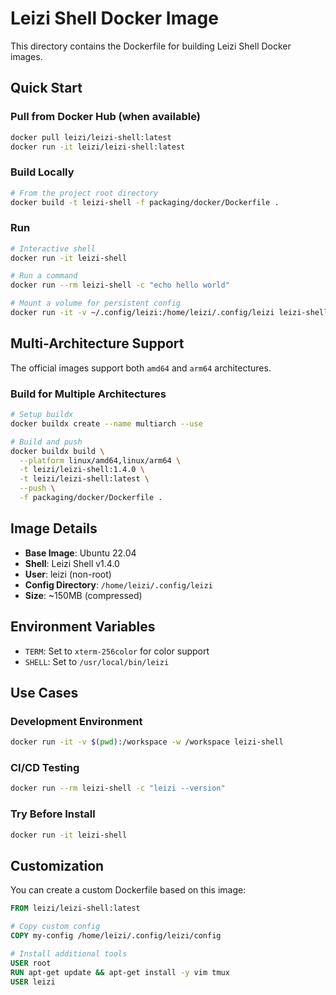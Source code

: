 # Leizi Shell Docker Image

This directory contains the Dockerfile for building Leizi Shell Docker images.

## Quick Start

### Pull from Docker Hub (when available)
```bash
docker pull leizi/leizi-shell:latest
docker run -it leizi/leizi-shell:latest
```

### Build Locally
```bash
# From the project root directory
docker build -t leizi-shell -f packaging/docker/Dockerfile .
```

### Run
```bash
# Interactive shell
docker run -it leizi-shell

# Run a command
docker run --rm leizi-shell -c "echo hello world"

# Mount a volume for persistent config
docker run -it -v ~/.config/leizi:/home/leizi/.config/leizi leizi-shell
```

## Multi-Architecture Support

The official images support both `amd64` and `arm64` architectures.

### Build for Multiple Architectures
```bash
# Setup buildx
docker buildx create --name multiarch --use

# Build and push
docker buildx build \
  --platform linux/amd64,linux/arm64 \
  -t leizi/leizi-shell:1.4.0 \
  -t leizi/leizi-shell:latest \
  --push \
  -f packaging/docker/Dockerfile .
```

## Image Details

- **Base Image**: Ubuntu 22.04
- **Shell**: Leizi Shell v1.4.0
- **User**: leizi (non-root)
- **Config Directory**: `/home/leizi/.config/leizi`
- **Size**: ~150MB (compressed)

## Environment Variables

- `TERM`: Set to `xterm-256color` for color support
- `SHELL`: Set to `/usr/local/bin/leizi`

## Use Cases

### Development Environment
```bash
docker run -it -v $(pwd):/workspace -w /workspace leizi-shell
```

### CI/CD Testing
```bash
docker run --rm leizi-shell -c "leizi --version"
```

### Try Before Install
```bash
docker run -it leizi-shell
```

## Customization

You can create a custom Dockerfile based on this image:

```dockerfile
FROM leizi/leizi-shell:latest

# Copy custom config
COPY my-config /home/leizi/.config/leizi/config

# Install additional tools
USER root
RUN apt-get update && apt-get install -y vim tmux
USER leizi
```
